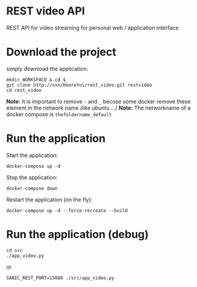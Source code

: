 REST video API
==============

REST API for video streaming for personal web / application interface


Download the project
====================

simply download the application:
```
mkdir WORKSPACE & cd $_
git clone http://xxx/HeeroYui/rest_video.git restvideo
cd rest_video
```

**Note:** It is important to remove ```-``` and ```_``` becose some docker remove these element in the network name _(like ubuntu ...)_
**Note:** The networkname of a docker compose is ```thefoldername_default```


Run the application
===================

Start the application:
```
docker-compose up -d
```

Stop the application:
```
docker-compose down
```

Restart the application (on the fly):
```
docker-compose up -d --force-recreate --build
```



Run the application (debug)
===========================

```
cd src
./app_video.py
```

or
```
SANIC_REST_PORT=15080 ./src/app_video.py
```


